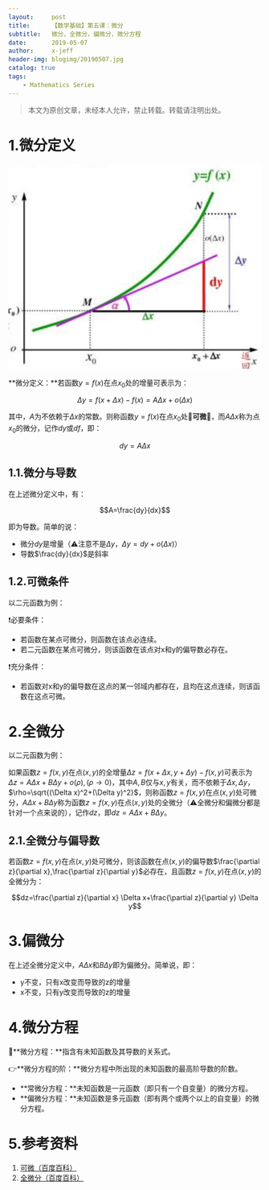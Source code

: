 ```yaml
---
layout:     post
title:      【数学基础】第五课：微分
subtitle:   微分，全微分，偏微分，微分方程
date:       2019-05-07
author:     x-jeff
header-img: blogimg/20190507.jpg
catalog: true
tags:
    - Mathematics Series
---  
```

>本文为原创文章，未经本人允许，禁止转载。转载请注明出处。

# 1.微分定义

![](https://github.com/x-jeff/BlogImage/raw/master/MathematicsSeries/Lesson5/5x1.png)

**微分定义：**若函数$y=f(x)$在点$x_0$处的增量可表示为：

$$\Delta y=f(x+\Delta x)-f(x)=A\Delta x+o(\Delta x)$$

其中，$A$为不依赖于$\Delta x$的常数。则称函数$y=f(x)$在点$x_0$处🤜**可微**🤛，而$A\Delta x$称为点$x_0$的微分，记作$dy$或$df$，即：

$$dy=A\Delta x$$

## 1.1.微分与导数

在上述微分定义中，有：

$$A=\frac{dy}{dx}$$

即为导数。简单的说：

* 微分$dy$是增量（⚠️注意不是$\Delta y$，$\Delta y=dy+o(\Delta x)$）
* 导数$\frac{dy}{dx}$是斜率

## 1.2.可微条件

以二元函数为例：

❗️必要条件：

* 若函数在某点可微分，则函数在该点必连续。
* 若二元函数在某点可微分，则该函数在该点对x和y的偏导数必存在。

❗️充分条件：

* 若函数对x和y的偏导数在这点的某一邻域内都存在，且均在这点连续，则该函数在这点可微。

# 2.全微分

以二元函数为例：

如果函数$z=f(x,y)$在点$(x,y)$的全增量$\Delta z=f(x+\Delta x,y+\Delta y)-f(x,y)$可表示为$\Delta z=A\Delta x+B\Delta y+o(\rho),(\rho \to0)$，其中$A,B$仅与$x,y$有关，而不依赖于$\Delta x,\Delta y$，$\rho=\sqrt{(\Delta x)^2+(\Delta y)^2}$，则称函数$z=f(x,y)$在点$(x,y)$处可微分，$A\Delta x +B\Delta y$称为函数$z=f(x,y)$在点$(x,y)$处的全微分（⚠️全微分和偏微分都是针对一个点来说的），记作$dz$，即$dz=A\Delta x +B\Delta y$。

## 2.1.全微分与偏导数

若函数$z=f(x,y)$在点$(x,y)$处可微分，则该函数在点$(x,y)$的偏导数$\frac{\partial z}{\partial x},\frac{\partial z}{\partial y}$必存在，且函数$z=f(x,y)$在点$(x,y)$的全微分为：

$$dz=\frac{\partial z}{\partial x} \Delta x+\frac{\partial z}{\partial y} \Delta y$$

# 3.偏微分

在上述全微分定义中，$A\Delta x$和$B\Delta y$即为偏微分。简单说，即：

* y不变，只有x改变而导致的z的增量
* x不变，只有y改变而导致的z的增量

# 4.微分方程

🚩**微分方程：**指含有未知函数及其导数的关系式。

👉**微分方程的阶：**微分方程中所出现的未知函数的最高阶导数的阶数。

* **常微分方程：**未知函数是一元函数（即只有一个自变量）的微分方程。
* **偏微分方程：**未知函数是多元函数（即有两个或两个以上的自变量）的微分方程。

# 5.参考资料

1. [可微（百度百科）](https://baike.baidu.com/item/可微/7267373?fr=aladdin)
2. [全微分（百度百科）](https://baike.baidu.com/item/全微分)


